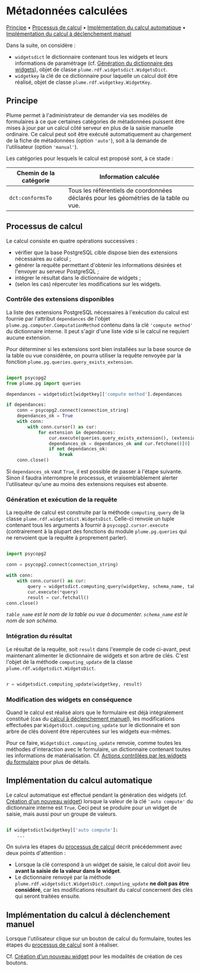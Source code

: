 # Métadonnées calculées

[Principe](#principe) • [Processus de calcul](#processus-de-calcul) • [Implémentation du calcul automatique](#implémentation-du-calcul-automatique) • [Implémentation du calcul à déclenchement manuel](#implémentation-du-calcul-à-déclenchement-manuel) 

Dans la suite, on considère :
- `widgetsdict` le dictionnaire contenant tous les widgets et leurs informations de paramétrage (cf. [Génération du dictionnaire des widgets](./generation_dictionnaire_widgets.md)), objet de classe `plume.rdf.widgetsdict.WidgetsDict`.
- `widgetkey` la clé de ce dictionnaire pour laquelle un calcul doit être réalisé, objet de classe `plume.rdf.widgetkey.WidgetKey`.

## Principe

Plume permet à l'administrateur de demander via ses modèles de formulaires à ce que certaines catégories de métadonnées puissent être mises à jour par un calcul côté serveur en plus de la saisie manuelle ordinaire. Ce calcul peut soit être exécuté automatiquement au chargement de la fiche de métadonnées (option `'auto'`), soit à la demande de l'utilisateur (option `'manual'`).

Les catégories pour lesquels le calcul est proposé sont, à ce stade :

| Chemin de la catégorie | Information calculée |
| --- | --- |
| `dct:conformsTo` | Tous les référentiels de coordonnées déclarés pour les géométries de la table ou vue. |

## Processus de calcul

Le calcul consiste en quatre opérations successives :
- vérifier que la base PostgreSQL cible dispose bien des extensions nécessaires au calcul ;
- générer la requête permettant d'obtenir les informations désirées et l'envoyer au serveur PostgreSQL ;
- intégrer le résultat dans le dictionnaire de widgets ;
- (selon les cas) répercuter les modifications sur les widgets.

### Contrôle des extensions disponibles

La liste des extensions PostgreSQL nécessaires à l'exécution du calcul est fournie par l'attribut `dependances` de l'objet `plume.pg.computer.ComputationMethod` contenu dans la clé `'compute method'` du dictionnaire interne. Il peut s'agir d'une liste vide si le calcul ne requiert aucune extension.

Pour déterminer si les extensions sont bien installées sur la base source de la table ou vue considérée, on pourra utiliser la requête renvoyée par la fonction `plume.pg.queries.query_exists_extension`.

```python

import psycopg2
from plume.pg import queries

dependances = widgetsdict[widgetkey]['compute method'].dependances

if dependances:
    conn = psycopg2.connect(connection_string)
    dependances_ok = True
    with conn:
        with conn.cursor() as cur:
            for extension in dependances:
                cur.execute(queries.query_exists_extension(), (extension,))
                dependances_ok = dependances_ok and cur.fetchone()[0]
                if not dependances_ok:
                    break
    conn.close()

```

Si `dependances_ok` vaut `True`, il est possible de passer à l'étape suivante. Sinon il faudra interrompre le processus, et vraisemblablement alerter l'utilisateur qu'une au moins des extensions requises est absente.

### Génération et exécution de la requête

La requête de calcul est construite par la méthode `computing_query` de la classe `plume.rdf.widgetsdict.WidgetsDict`. Celle-ci renvoie un tuple contenant tous les arguments à fournir à `psycopg2.cursor.execute` (contrairement à la plupart des fonctions du module `plume.pg.queries` qui ne renvoient que la requête à proprement parler).

```python

import psycopg2

conn = psycopg2.connect(connection_string)

with conn:
    with conn.cursor() as cur:
        query = widgetsdict.computing_query(widgetkey, schema_name, table_name)
        cur.execute(*query)
        result = cur.fetchall()
conn.close()

```

*`table_name` est le nom de la table ou vue à documenter. `schema_name` est le nom de son schéma.*

### Intégration du résultat

Le résultat de la requête, soit `result` dans l'exemple de code ci-avant, peut maintenant alimenter le dictionnaire de widgets et son arbre de clés. C'est l'objet de la méthode `computing_update` de la classe `plume.rdf.widgetsdict.WidgetsDict`.

```python

r = widgetsdict.computing_update(widgetkey, result)

```

### Modification des widgets en conséquence

Quand le calcul est réalisé alors que le formulaire est déjà intégralement constitué (cas du [calcul à déclenchement manuel](#implémentation-du-calcul-à-déclenchement-manuel)), les modifications effectuées par `WidgetsDict.computing_update` sur le dictionnaire et son arbre de clés doivent être répercutées sur les widgets eux-mêmes.

Pour ce faire, `WidgetsDict.computing_update` renvoie, comme toutes les méthodes d'interaction avec le formulaire, un dictionnaire contenant toutes les informations de matérialisation. Cf. [Actions contrôlées par les widgets du formulaire](./actions_widgets.md#structuration-des-dictionnaires-contenant-les-informations-de-matérialisation) pour plus de détails.

## Implémentation du calcul automatique

Le calcul automatique est effectué pendant la génération des widgets (cf. [Création d'un nouveau widget](./creation_widgets.md)) lorsque la valeur de la clé `'auto compute'` du dictionnaire interne est `True`. Ceci peut se produire pour un widget de saisie, mais aussi pour un groupe de valeurs.

```python

if widgetsdict[widgetkey]['auto compute']:
    ...

```

On suivra les étapes du [processus de calcul](#processus-de-calcul) décrit précédemment avec deux points d'attention :
- Lorsque la clé correspond à un widget de saisie, le calcul doit avoir lieu **avant la saisie de la valeur dans le widget**.
- Le dictionnaire renvoyé par la méthode `plume.rdf.widgetsdict.WidgetsDict.computing_update` **ne doit pas être considéré**, car les modifications résultant du calcul concernent des clés qui seront traitées ensuite.

## Implémentation du calcul à déclenchement manuel

Lorsque l'utilisateur clique sur un bouton de calcul du formulaire, toutes les étapes du [processus de calcul](#processus-de-calcul) sont à réaliser.

Cf. [Création d'un nouveau widget](./creation_widgets.md#widget-annexe--bouton-de-calcul) pour les modalités de création de ces boutons.



